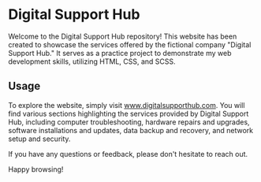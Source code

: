 # Digital Support Hub

Welcome to the Digital Support Hub repository! This website has been created to showcase the services offered by the fictional company "Digital Support Hub." It serves as a practice project to demonstrate my web development skills, utilizing HTML, CSS, and SCSS.

## Usage
To explore the website, simply visit www.digitalsupporthub.com. You will find various sections highlighting the services provided by Digital Support Hub, including computer troubleshooting, hardware repairs and upgrades, software installations and updates, data backup and recovery, and network setup and security.

If you have any questions or feedback, please don't hesitate to reach out.

Happy browsing!
